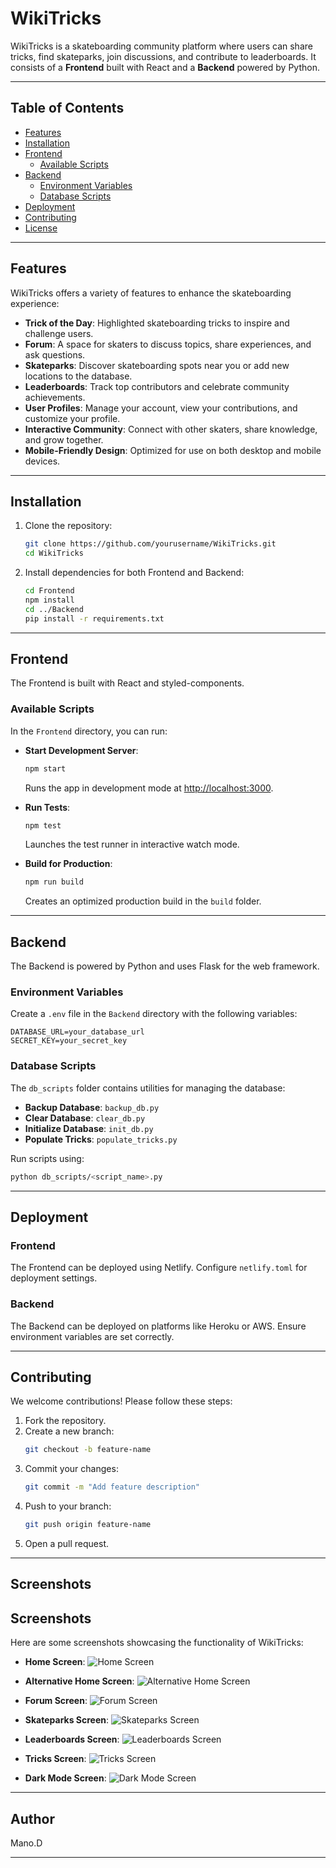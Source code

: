 # WikiTricks

WikiTricks is a skateboarding community platform where users can share tricks, find skateparks, join discussions, and contribute to leaderboards. It consists of a **Frontend** built with React and a **Backend** powered by Python.

---

## Table of Contents

- [Features](#features)
- [Installation](#installation)
- [Frontend](#frontend)
  - [Available Scripts](#available-scripts)
- [Backend](#backend)
  - [Environment Variables](#environment-variables)
  - [Database Scripts](#database-scripts)
- [Deployment](#deployment)
- [Contributing](#contributing)
- [License](#license)

---

## Features

WikiTricks offers a variety of features to enhance the skateboarding experience:

- **Trick of the Day**: Highlighted skateboarding tricks to inspire and challenge users.
- **Forum**: A space for skaters to discuss topics, share experiences, and ask questions.
- **Skateparks**: Discover skateboarding spots near you or add new locations to the database.
- **Leaderboards**: Track top contributors and celebrate community achievements.
- **User Profiles**: Manage your account, view your contributions, and customize your profile.
- **Interactive Community**: Connect with other skaters, share knowledge, and grow together.
- **Mobile-Friendly Design**: Optimized for use on both desktop and mobile devices.

---

## Installation

1. Clone the repository:
   ```bash
   git clone https://github.com/yourusername/WikiTricks.git
   cd WikiTricks
   ```

2. Install dependencies for both Frontend and Backend:
   ```bash
   cd Frontend
   npm install
   cd ../Backend
   pip install -r requirements.txt
   ```

---

## Frontend

The Frontend is built with React and styled-components.

### Available Scripts

In the `Frontend` directory, you can run:

- **Start Development Server**:
  ```bash
  npm start
  ```
  Runs the app in development mode at [http://localhost:3000](http://localhost:3000).

- **Run Tests**:
  ```bash
  npm test
  ```
  Launches the test runner in interactive watch mode.

- **Build for Production**:
  ```bash
  npm run build
  ```
  Creates an optimized production build in the `build` folder.


---

## Backend

The Backend is powered by Python and uses Flask for the web framework.

### Environment Variables

Create a `.env` file in the `Backend` directory with the following variables:
```env
DATABASE_URL=your_database_url
SECRET_KEY=your_secret_key
```

### Database Scripts

The `db_scripts` folder contains utilities for managing the database:
- **Backup Database**: `backup_db.py`
- **Clear Database**: `clear_db.py`
- **Initialize Database**: `init_db.py`
- **Populate Tricks**: `populate_tricks.py`

Run scripts using:
```bash
python db_scripts/<script_name>.py
```

---

## Deployment

### Frontend
The Frontend can be deployed using Netlify. Configure `netlify.toml` for deployment settings.

### Backend
The Backend can be deployed on platforms like Heroku or AWS. Ensure environment variables are set correctly.

---

## Contributing

We welcome contributions! Please follow these steps:

1. Fork the repository.
2. Create a new branch:
   ```bash
   git checkout -b feature-name
   ```
3. Commit your changes:
   ```bash
   git commit -m "Add feature description"
   ```
4. Push to your branch:
   ```bash
   git push origin feature-name
   ```
5. Open a pull request.

---

## Screenshots

## Screenshots

Here are some screenshots showcasing the functionality of WikiTricks:

- **Home Screen**:
  ![Home Screen](Screenshots/homescreen.png)

- **Alternative Home Screen**:
  ![Alternative Home Screen](Screenshots/homescreen2.png)

- **Forum Screen**:
  ![Forum Screen](Screenshots/forumscreen.png)

- **Skateparks Screen**:
  ![Skateparks Screen](Screenshots/parksscreen.png)

- **Leaderboards Screen**:
  ![Leaderboards Screen](Screenshots/leaderscreen.png)

- **Tricks Screen**:
  ![Tricks Screen](Screenshots/tricksscreen.png)

- **Dark Mode Screen**:
  ![Dark Mode Screen](Screenshots/darkscreen.png)

---

## Author

Mano.D

---

